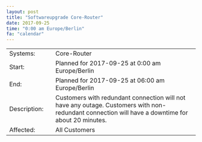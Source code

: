```yaml
---
layout: post
title: "Softwareupgrade Core-Router"
date: 2017-09-25
time: "0:00 am Europe/Berlin"
fa: "calendar"
---
```


|                   |   |                                                                      |
|-------------------|---|----------------------------------------------------------------------|
| Systems:          |   | Core-Router                                                               |
| Start:            |   | Planned for 2017-09-25 at 0:00 am Europe/Berlin              |
| End:              |   | Planned for 2017-09-25 at 06:00 am Europe/Berlin              |    
| Description:      |   | Customers with redundant connection will not have any outage. Customers with non-redundant connection will have a downtime for about 20 minutes. |
| Affected:         |   | All Customers                                                  |
